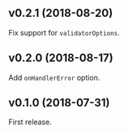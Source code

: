 ## v0.2.1 (2018-08-20)

Fix support for `validatorOptions`.

## v0.2.0 (2018-08-17)

Add `onHandlerError` option.

## v0.1.0 (2018-07-31)

First release.
